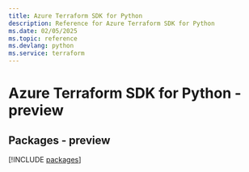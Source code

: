 ```yaml
---
title: Azure Terraform SDK for Python
description: Reference for Azure Terraform SDK for Python
ms.date: 02/05/2025
ms.topic: reference
ms.devlang: python
ms.service: terraform
---
```

# Azure Terraform SDK for Python - preview
## Packages - preview
[!INCLUDE [packages](terraform-index.md)]